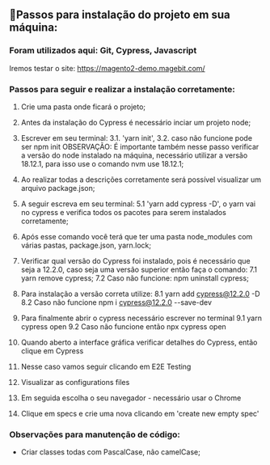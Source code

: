## 📍Passos para instalação do projeto em sua máquina: 

### Foram utilizados aqui: Git, Cypress, Javascript 
Iremos testar o site: https://magento2-demo.magebit.com/

### Passos para seguir e realizar a instalação corretamente: 

1. Crie uma pasta onde ficará o projeto;

2. Antes da instalação do Cypress é necessário inciar um projeto node;

3. Escrever em seu terminal: 
3.1. 'yarn init', 
3.2. caso não funcione pode ser npm init 
OBSERVAÇÃO: É importante também nesse passo verificar a versão do node instalado na máquina, necessário utilizar a versão 18.12.1, para isso use o comando nvm use 18.12.1;

4. Ao realizar todas a descrições corretamente será possível visualizar um arquivo package.json;

5. A seguir escreva em seu terminal: 
5.1 'yarn add cypress -D', o yarn vai no cypress e verifica todos os pacotes para serem instalados corretamente;

6. Após esse comando você terá que ter uma pasta node_modules com várias pastas, package.json, yarn.lock;

7. Verificar qual versão do Cypress foi instalado, pois é necessário que seja a 12.2.0, caso seja uma versão superior então faça o comando: 
7.1 yarn remove cypress; 
7.2 Caso não funcione: npm uninstall cypress;

8. Para instalação a versão correta utilize:
8.1 yarn add cypress@12.2.0 -D
8.2 Caso não funcione npm i cypress@12.2.0 --save-dev

9. Para finalmente abrir o cypress necessário escrever no terminal
9.1 yarn cypress open 
9.2 Caso não funcione então npx cypress open

10. Quando aberto a interface gráfica verificar detalhes do Cypress, então clique em Cypress

11. Nesse caso vamos seguir clicando em E2E Testing

12. Visualizar as configurations files 

13. Em seguida escolha o seu navegador - necessário usar o Chrome 

14. Clique em specs e crie uma nova clicando em 'create new empty spec'


### Observações para manutenção de código:
- Criar classes todas com PascalCase, não camelCase;